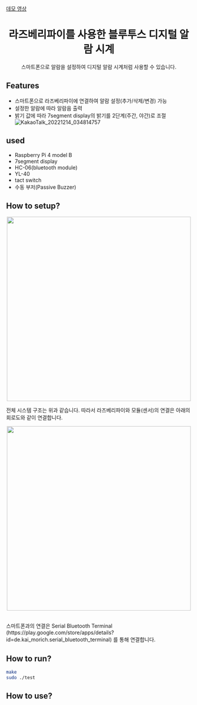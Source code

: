 [데모 영상](https://youtu.be/EzXRV7_FCt8)

<h1 align="center">라즈베리파이를 사용한 블루투스 디지털 알람 시계</h1>

<p align="center">
  스마트폰으로 알람을 설정하여 디지털 알람 시계처럼 사용할 수 있습니다.
</p>

## Features
- 스마트폰으로 라즈베리파이에 연결하여 알람 설정(추가/삭제/변경) 가능
- 설정한 알람에 따라 알람음 출력
- 밝기 값에 따라 7segment display의 밝기를 2단계(주간, 야간)로 조절
![KakaoTalk_20221214_034814757](https://user-images.githubusercontent.com/45515388/207721891-c9db27e3-5d06-4981-8fd0-93ae5fe4c23e.gif)

## used
- Raspberry Pi 4 model B
- 7segment display
- HC-06(bluetooth module)
- YL-40
- tact switch
- 수동 부저(Passive Buzzer)

## How to setup?
<p align="center">
  <img width="500" src="https://user-images.githubusercontent.com/45515388/207717568-91202446-e071-4760-9842-a6a4bc7c23af.png">
</p>
전체 시스템 구조는 위과 같습니다. 따라서 라즈베리파이와 모듈(센서)의 연결은 아래의 회로도와 같이 연결합니다.
<br/>
<p align="center">
  <img width="500" src="https://user-images.githubusercontent.com/45515388/207717779-aeecf506-eabb-4139-89f5-1f7933732023.png">
</p>
<br/>
스마트폰과의 연결은 Serial Bluetooth Terminal (https://play.google.com/store/apps/details?id=de.kai_morich.serial_bluetooth_terminal) 를 통해 연결합니다.

## How to run?
```sh
make
sudo ./test
```

## How to use?



